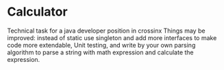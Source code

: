 # Calculator
Technical task for a java developer position in crossinx
Things may be improved: instead of static use singleton and add more interfaces to make code more extendable, Unit testing, and write by your own parsing algorithm to parse a string with math expression and calculate the expression.

